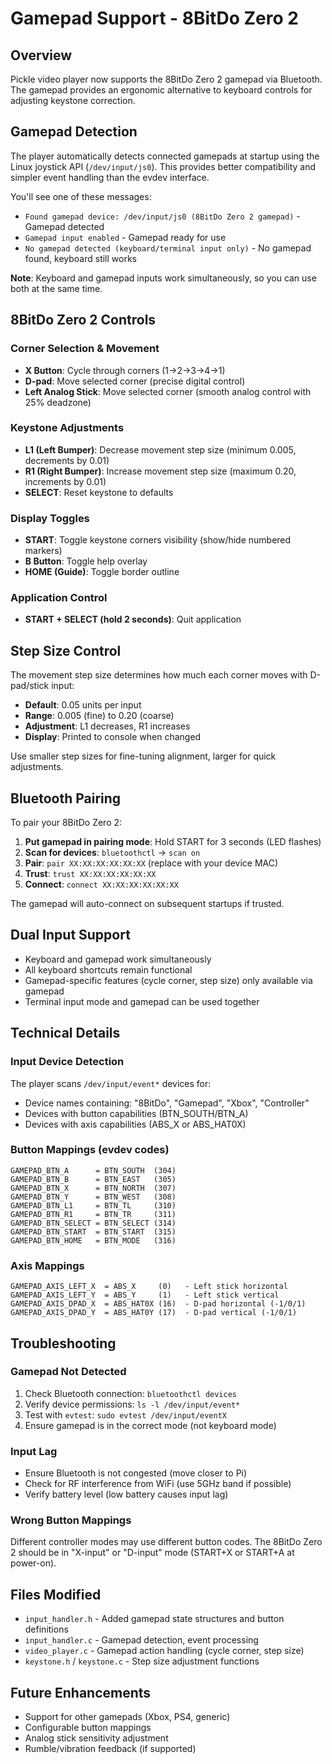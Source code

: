 # Gamepad Support - 8BitDo Zero 2

## Overview

Pickle video player now supports the 8BitDo Zero 2 gamepad via Bluetooth. The gamepad provides an ergonomic alternative to keyboard controls for adjusting keystone correction.

## Gamepad Detection

The player automatically detects connected gamepads at startup using the Linux joystick API (`/dev/input/js0`). This provides better compatibility and simpler event handling than the evdev interface.

You'll see one of these messages:

- `Found gamepad device: /dev/input/js0 (8BitDo Zero 2 gamepad)` - Gamepad detected
- `Gamepad input enabled` - Gamepad ready for use
- `No gamepad detected (keyboard/terminal input only)` - No gamepad found, keyboard still works

**Note**: Keyboard and gamepad inputs work simultaneously, so you can use both at the same time.

## 8BitDo Zero 2 Controls

### Corner Selection & Movement
- **X Button**: Cycle through corners (1→2→3→4→1)
- **D-pad**: Move selected corner (precise digital control)
- **Left Analog Stick**: Move selected corner (smooth analog control with 25% deadzone)

### Keystone Adjustments
- **L1 (Left Bumper)**: Decrease movement step size (minimum 0.005, decrements by 0.01)
- **R1 (Right Bumper)**: Increase movement step size (maximum 0.20, increments by 0.01)
- **SELECT**: Reset keystone to defaults

### Display Toggles
- **START**: Toggle keystone corners visibility (show/hide numbered markers)
- **B Button**: Toggle help overlay
- **HOME (Guide)**: Toggle border outline

### Application Control
- **START + SELECT (hold 2 seconds)**: Quit application

## Step Size Control

The movement step size determines how much each corner moves with D-pad/stick input:

- **Default**: 0.05 units per input
- **Range**: 0.005 (fine) to 0.20 (coarse)
- **Adjustment**: L1 decreases, R1 increases
- **Display**: Printed to console when changed

Use smaller step sizes for fine-tuning alignment, larger for quick adjustments.

## Bluetooth Pairing

To pair your 8BitDo Zero 2:

1. **Put gamepad in pairing mode**: Hold START for 3 seconds (LED flashes)
2. **Scan for devices**: `bluetoothctl` → `scan on`
3. **Pair**: `pair XX:XX:XX:XX:XX:XX` (replace with your device MAC)
4. **Trust**: `trust XX:XX:XX:XX:XX:XX`
5. **Connect**: `connect XX:XX:XX:XX:XX:XX`

The gamepad will auto-connect on subsequent startups if trusted.

## Dual Input Support

- Keyboard and gamepad work simultaneously
- All keyboard shortcuts remain functional
- Gamepad-specific features (cycle corner, step size) only available via gamepad
- Terminal input mode and gamepad can be used together

## Technical Details

### Input Device Detection

The player scans `/dev/input/event*` devices for:
- Device names containing: "8BitDo", "Gamepad", "Xbox", "Controller"
- Devices with button capabilities (BTN_SOUTH/BTN_A)
- Devices with axis capabilities (ABS_X or ABS_HAT0X)

### Button Mappings (evdev codes)

```
GAMEPAD_BTN_A      = BTN_SOUTH  (304)
GAMEPAD_BTN_B      = BTN_EAST   (305)
GAMEPAD_BTN_X      = BTN_NORTH  (307)
GAMEPAD_BTN_Y      = BTN_WEST   (308)
GAMEPAD_BTN_L1     = BTN_TL     (310)
GAMEPAD_BTN_R1     = BTN_TR     (311)
GAMEPAD_BTN_SELECT = BTN_SELECT (314)
GAMEPAD_BTN_START  = BTN_START  (315)
GAMEPAD_BTN_HOME   = BTN_MODE   (316)
```

### Axis Mappings

```
GAMEPAD_AXIS_LEFT_X  = ABS_X     (0)   - Left stick horizontal
GAMEPAD_AXIS_LEFT_Y  = ABS_Y     (1)   - Left stick vertical
GAMEPAD_AXIS_DPAD_X  = ABS_HAT0X (16)  - D-pad horizontal (-1/0/1)
GAMEPAD_AXIS_DPAD_Y  = ABS_HAT0Y (17)  - D-pad vertical (-1/0/1)
```

## Troubleshooting

### Gamepad Not Detected

1. Check Bluetooth connection: `bluetoothctl devices`
2. Verify device permissions: `ls -l /dev/input/event*`
3. Test with `evtest`: `sudo evtest /dev/input/eventX`
4. Ensure gamepad is in the correct mode (not keyboard mode)

### Input Lag

- Ensure Bluetooth is not congested (move closer to Pi)
- Check for RF interference from WiFi (use 5GHz band if possible)
- Verify battery level (low battery causes input lag)

### Wrong Button Mappings

Different controller modes may use different button codes. The 8BitDo Zero 2 should be in "X-input" or "D-input" mode (START+X or START+A at power-on).

## Files Modified

- `input_handler.h` - Added gamepad state structures and button definitions
- `input_handler.c` - Gamepad detection, event processing
- `video_player.c` - Gamepad action handling (cycle corner, step size)
- `keystone.h` / `keystone.c` - Step size adjustment functions

## Future Enhancements

- Support for other gamepads (Xbox, PS4, generic)
- Configurable button mappings
- Analog stick sensitivity adjustment
- Rumble/vibration feedback (if supported)
